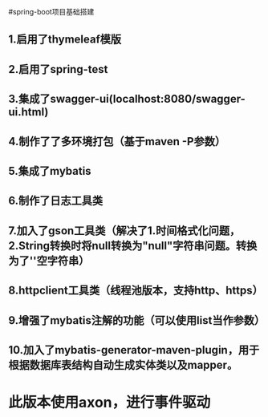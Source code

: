 #spring-boot项目基础搭建
## 1.启用了thymeleaf模版
## 2.启用了spring-test
## 3.集成了swagger-ui(localhost:8080/swagger-ui.html)
## 4.制作了了多环境打包（基于maven -P参数）
## 5.集成了mybatis
## 6.制作了日志工具类
## 7.加入了gson工具类（解决了1.时间格式化问题， 2.String转换时将null转换为"null"字符串问题。转换为了''空字符串）
## 8.httpclient工具类（线程池版本，支持http、https）
## 9.增强了mybatis注解的功能（可以使用list当作参数）
## 10.加入了mybatis-generator-maven-plugin，用于根据数据库表结构自动生成实体类以及mapper。

# 此版本使用axon，进行事件驱动

